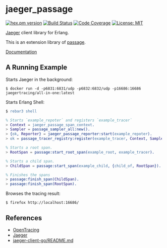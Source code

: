 jaeger_passage
==============

[![hex.pm version](https://img.shields.io/hexpm/v/jaeger_passage.svg)](https://hex.pm/packages/jaeger_passage)
[![Build Status](https://travis-ci.org/sile/jaeger_passage.svg?branch=master)](https://travis-ci.org/sile/jaeger_passage)
[![Code Coverage](https://codecov.io/gh/sile/jaeger_passage/branch/master/graph/badge.svg)](https://codecov.io/gh/sile/jaeger_passage/branch/master)
[![License: MIT](https://img.shields.io/badge/license-MIT-blue.svg)](LICENSE)

[Jaeger](https://uber.github.io/jaeger/) client library for Erlang.

This is an extension library of [passage](https://github.com/sile/passage).

[Documentation](https://hexdocs.pm/jaeger_passage/)

A Running Example
-----------------

Starts Jaeger in the background:

```console
$ docker run -d -p6831:6831/udp -p6832:6832/udp -p16686:16686 jaegertracing/all-in-one:latest
```

Starts Erlang Shell:
```erlang
$ rebar3 shell

% Starts `example_repoter` and registers `example_tracer`
> Context = jaeger_passage_span_context.
> Sampler = passage_sampler_all:new().
> {ok, Reporter} = jaeger_passage_reporter:start(example_repoter).
> ok = passage_tracer_registry:register(example_tracer, Context, Sampler, Reporter).

% Starts a root span.
> RootSpan = passage:start_root_span(example_root, example_tracer).

% Starts a child span.
> ChildSpan = passage:start_span(example_child, {child_of, RootSpan}).

% Finishes the spans
> passage:finish_span(ChildSpan).
> passage:finish_span(RootSpan).
```

Browses the tracing result:
```console
$ firefox http://localhost:16686/
```

References
-----------

- [OpenTracing](http://opentracing.io/)
- [Jaeger](https://uber.github.io/jaeger/)
- [jaeger-client-go/README.md](https://github.com/jaegertracing/jaeger-client-go/blob/v2.9.0/README.md)
